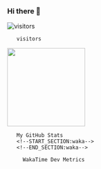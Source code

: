 ### Hi there 👋

<!--
**developerbarkinez/developerbarkinez** is a ✨ _special_ ✨ repository because its `README.md` (this file) appears on your GitHub profile.

Here are some ideas to get you started:

- 🔭 I’m currently working on ...
- 🌱 I’m currently learning ...
- 👯 I’m looking to collaborate on ...
- 🤔 I’m looking for help with ...
- 💬 Ask me about ...
- 📫 How to reach me: ...
- 😄 Pronouns: ...
- ⚡ Fun fact: ...
-->
![visitors](https://visitor-badge.glitch.me/badge?page_id=page.id)

      

       visitors
<img height="180em" src="https://github-readme-stats.vercel.app/api?username=developerbarkinez&show_icons=true&hide_border=true&&count_private=true&include_all_commits=true" />

      

       My GitHub Stats
       <!--START_SECTION:waka-->
       <!--END_SECTION:waka-->
       
         WakaTime Dev Metrics
       
